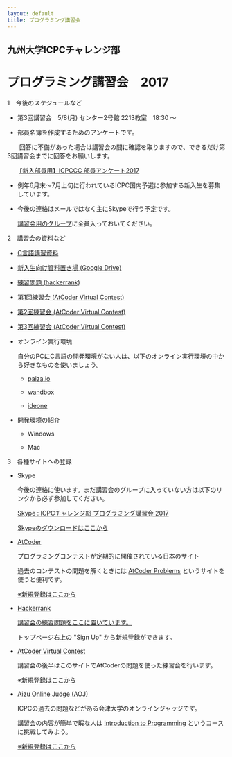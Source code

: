 ```yaml
---
layout: default
title: プログラミング講習会
---
```


## 九州大学ICPCチャレンジ部　
# プログラミング講習会　2017

1　今後のスケジュールなど

- 第3回講習会　5/8(月) センター2号館 2213教室　18:30 〜 

- 部員名簿を作成するためのアンケートです。


　　回答に不備があった場合は講習会の間に確認を取りますので、できるだけ第3回講習会までに回答をお願いします。
    

　　[【新入部員用】ICPCCC 部員アンケート2017](https://goo.gl/forms/FLSqObh9EQRWOE6k2)


- 例年6月末〜7月上旬に行われているICPC国内予選に参加する新入生を募集しています。
    

- 今後の連絡はメールではなく主にSkypeで行う予定です。

    [講習会用のグループ](https://join.skype.com/z6b3cucjrTlK)に全員入っておいてください。


2　講習会の資料など

- [C言語講習資料](https://treeone79.github.io/lecture-c/)

- [新入生向け資料置き場 (Google Drive)](https://drive.google.com/open?id=0B9of6y9tKcUzODYwM2dVNC1iRnc)

- [練習問題 (hackerrank)](<https://www.hackerrank.com/c-lecture>)

- [第1回練習会 (AtCoder Virtual Contest)](https://not-522.appspot.com/contest/5759258180190208)

- [第2回練習会 (AtCoder Virtual Contest)](https://not-522.appspot.com/contest/6403267588259840)

- [第3回練習会 (AtCoder Virtual Contest)](https://not-522.appspot.com/contest/6510628281778176)


- オンライン実行環境

    自分のPCにC言語の開発環境がない人は、以下のオンライン実行環境の中から好きなものを使いましょう。

    - [paiza.io](https://paiza.io/projects/new)

    - [wandbox](https://wandbox.org/)

    - [ideone](https://ideone.com/)

- 開発環境の紹介

    - Windows

    - Mac


3　各種サイトへの登録

- Skype 

    今後の連絡に使います。まだ講習会のグループに入っていない方は以下のリンクから必ず参加してください。

     [Skype : ICPCチャレンジ部 プログラミング講習会 2017](<https://join.skype.com/z6b3cucjrTlK>)

    [Skypeのダウンロードはここから](https://www.skype.com/ja/download-skype/skype-for-computer/)

- [AtCoder](http://atcoder.jp)

    プログラミングコンテストが定期的に開催されている日本のサイト

    過去のコンテストの問題を解くときには [AtCoder Problems](http://kenkoooo.com/atcoder/?name=&rivals=&kind=index) というサイトを使うと便利です。
    
    [※新規登録はここから](<https://practice.contest.atcoder.jp/register>)

- [Hackerrank](https://www.hackerrank.com/dashboard)

    [講習会の練習問題をここに置いています。](<https://www.hackerrank.com/c-lecture>)

    トップページ右上の "Sign Up" から新規登録ができます。

- [AtCoder Virtual Contest](https://not-522.appspot.com/)

    講習会の後半はこのサイトでAtCoderの問題を使った練習会を行います。

    [※新規登録はここから](<https://not-522.appspot.com/register>)

- [Aizu Online Judge (AOJ)](http://judge.u-aizu.ac.jp/onlinejudge/index.jsp)

    ICPCの過去の問題などがある会津大学のオンラインジャッジです。

    講習会の内容が簡単で暇な人は [Introduction to Programming](<http://judge.u-aizu.ac.jp/onlinejudge/finder.jsp?course=ITP1>) というコースに挑戦してみよう。

    [※新規登録はここから](<http://judge.u-aizu.ac.jp/onlinejudge/register.jsp>)


